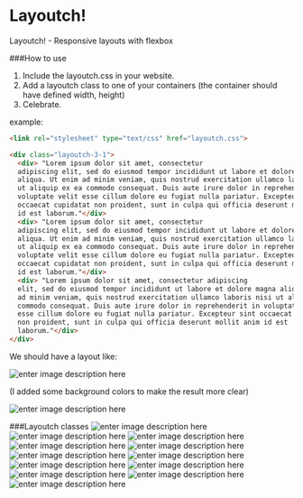 # Layoutch!
Layoutch! - Responsive layouts with flexbox

###How to use

1. Include the layoutch.css in your website.
2. Add a layoutch class to one of your containers (the container should have defined width, height)
3. Celebrate.

example:

```html
<link rel="stylesheet" type="text/css" href="layoutch.css">
```

```html
<div class="layoutch-3-1">     
  <div> "Lorem ipsum dolor sit amet, consectetur
  adipiscing elit, sed do eiusmod tempor incididunt ut labore et dolore magna
  aliqua. Ut enim ad minim veniam, quis nostrud exercitation ullamco laboris nisi
  ut aliquip ex ea commodo consequat. Duis aute irure dolor in reprehenderit in
  voluptate velit esse cillum dolore eu fugiat nulla pariatur. Excepteur sint
  occaecat cupidatat non proident, sunt in culpa qui officia deserunt mollit anim
  id est laborum."</div>         
  <div> "Lorem ipsum dolor sit amet, consectetur
  adipiscing elit, sed do eiusmod tempor incididunt ut labore et dolore magna
  aliqua. Ut enim ad minim veniam, quis nostrud exercitation ullamco laboris nisi
  ut aliquip ex ea commodo consequat. Duis aute irure dolor in reprehenderit in
  voluptate velit esse cillum dolore eu fugiat nulla pariatur. Excepteur sint
  occaecat cupidatat non proident, sunt in culpa qui officia deserunt mollit anim
  id est laborum."</div> 
  <div> "Lorem ipsum dolor sit amet, consectetur adipiscing
  elit, sed do eiusmod tempor incididunt ut labore et dolore magna aliqua. Ut enim
  ad minim veniam, quis nostrud exercitation ullamco laboris nisi ut aliquip ex ea
  commodo consequat. Duis aute irure dolor in reprehenderit in voluptate velit
  esse cillum dolore eu fugiat nulla pariatur. Excepteur sint occaecat cupidatat
  non proident, sunt in culpa qui officia deserunt mollit anim id est
  laborum."</div> 
</div>

```

We should have a layout like:

![enter image description here](http://s30.postimg.org/6z21ujkdt/layoutch_3_1.png)

(I added some background colors to make the result more clear)

![enter image description here](http://s18.postimg.org/w0f3hrbg9/example.png)

###Layoutch classes
![enter image description here](http://s9.postimg.org/jo7xbnvpr/image.png)
![enter image description here](http://s9.postimg.org/6lcase5hr/image.png)
![enter image description here](http://s9.postimg.org/4i1vkq5ov/image.png)
![enter image description here](http://s9.postimg.org/6nw6f895b/image.png)
![enter image description here](http://s9.postimg.org/5mvxq3s5r/image.png)
![enter image description here](http://s9.postimg.org/7sq8klvm7/image.png)
![enter image description here](http://s9.postimg.org/bccohbrrj/image.png)
![enter image description here](http://s9.postimg.org/cso6zguof/image.png)
![enter image description here](http://s9.postimg.org/5qq9d9r2n/image.png)
![enter image description here](http://s9.postimg.org/qq6d4rsr3/image.png)
![enter image description here](http://s9.postimg.org/hjo2hhnin/image.png)
![enter image description here](http://s9.postimg.org/4pq0o5a33/image.png)
